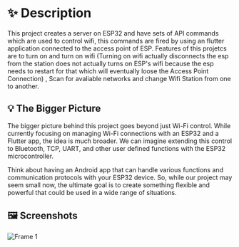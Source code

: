 
# ✨ Description

This project creates a server on ESP32 and have sets of API commands which are used to control wifi, this commands are fired by using an flutter application connected to the access point of ESP. Features of this projetcs are to turn on and turn on wifi (Turning on wifi actually disconnects the esp from the station does not actually turns on ESP's wifi because the esp needs to restart for that which will eventually loose the Access Point Connection) , Scan for avaliable networks and change Wifi Station from one to another.

## 💡 The Bigger Picture

The bigger picture behind this project goes beyond just Wi-Fi control. While currently focusing on managing Wi-Fi connections with an ESP32 and a Flutter app, the idea is much broader. We can imagine extending this control to Bluetooth, TCP, UART, and other user defined functions with the ESP32 microcontroller.

Think about having an Android app that can handle various functions and communication protocols with your ESP32 device. So, while our project may seem small now, the ultimate goal is to create something flexible and powerful that could be used in a wide range of situations.
## 🖼️ Screenshots


![Frame 1](https://github.com/rayy2002/StorezUp/assets/88958861/f162d334-d02a-477b-b13b-071f6b8c33f7)

